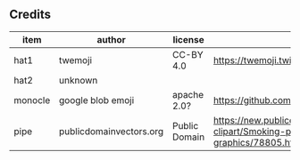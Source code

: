 ## Credits

| item             | author                  | license             | origin              |
| ----             | ------                  | -------             | ------              |
| hat1             | twemoji                 | CC-BY 4.0           | https://twemoji.twitter.com |
| hat2             | unknown                 |                     |  |
| monocle          | google blob emoji       | apache 2.0?         | https://github.com/C1710/blobmoji |
| pipe             | publicdomainvectors.org | Public Domain       | https://new.publicdomainvectors.org/en/free-clipart/Smoking-pipe-clip-art-graphics/78805.html |
